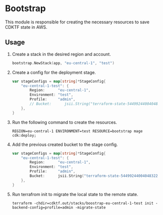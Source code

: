 # Bootstrap

This module is responsible for creating the necessary resources to save CDKTF state in AWS.

## Usage

1. Create a stack in the desired region and account.
    ```go
    bootstrap.NewStack(app, "eu-central-1", "test")
    ```
2. Create a config for the deployment stage.
    ```go
    var stageConfigs = map[string]*StageConfig{
        "eu-central-1-test": {
            Region:      "eu-central-1",
            Environment: "test",
            Profile:     "admin",
            // Bucket:      jsii.String("terraform-state-5449924400404832213"),
        },
    }
    ```
3. Run the following command to create the resources.
    ```shell
    REGION=eu-central-1 ENVIRONMENT=test RESOURCE=bootstrap mage cdk:deploy;
    ```
4. Add the previous created bucket to the stage config.
    ```go
    var stageConfigs = map[string]*StageConfig{
        "eu-central-1-test": {
            Region:      "eu-central-1",
            Environment: "test",
            Profile:     "admin",
            Bucket:      jsii.String("terraform-state-5449924400404832213"),
        },
    }
    ```
5. Run terrafrom init to migrate the local state to the remote state.
   ```shell
   terraform -chdir=cdktf.out/stacks/boostrap-eu-central-1-test init -backend-config=profile=admin -migrate-state
   ```